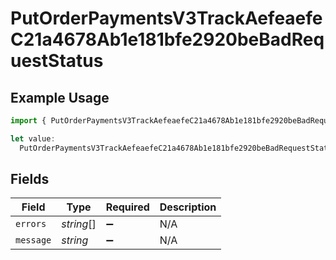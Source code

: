 # PutOrderPaymentsV3TrackAefeaefeC21a4678Ab1e181bfe2920beBadRequestStatus

## Example Usage

```typescript
import { PutOrderPaymentsV3TrackAefeaefeC21a4678Ab1e181bfe2920beBadRequestStatus } from "@dhaba/safepay-ts/models/operations";

let value:
  PutOrderPaymentsV3TrackAefeaefeC21a4678Ab1e181bfe2920beBadRequestStatus = {};
```

## Fields

| Field              | Type               | Required           | Description        |
| ------------------ | ------------------ | ------------------ | ------------------ |
| `errors`           | *string*[]         | :heavy_minus_sign: | N/A                |
| `message`          | *string*           | :heavy_minus_sign: | N/A                |